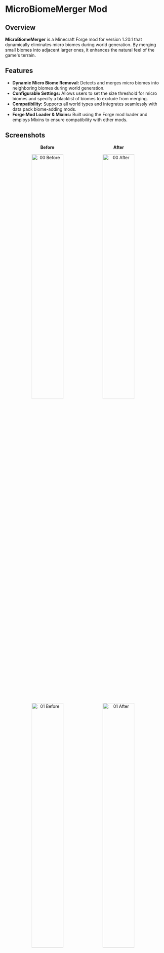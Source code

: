 # MicroBiomeMerger Mod

## Overview

**MicroBiomeMerger** is a Minecraft Forge mod for version 1.20.1 that dynamically eliminates micro biomes during world generation. By merging small biomes into adjacent larger ones, it enhances the natural feel of the game's terrain.

## Features

- **Dynamic Micro Biome Removal:** Detects and merges micro biomes into neighboring biomes during world generation.
- **Configurable Settings:** Allows users to set the size threshold for micro biomes and specify a blacklist of biomes to exclude from merging.
- **Compatibility:** Supports all world types and integrates seamlessly with data pack biome-adding mods.
- **Forge Mod Loader & Mixins:** Built using the Forge mod loader and employs Mixins to ensure compatibility with other mods.

## Screenshots
<p align="center">
  <strong style="display: inline-block; width: 45%;">Before</strong>
  <strong style="display: inline-block; width: 45%;">After</strong>
</p>
<p align="center">
  <img src="./images/00-before.png" width="45%" alt="00 Before">
  <img src="./images/00-after.png" width="45%" alt="00 After">
</p>

<p align="center">
  <img src="./images/01-before.png" width="45%" alt="01 Before">
  <img src="./images/01-after.png" width="45%" alt="01 After">
</p>
<p align="center">
  <img src="./images/02-before.png" width="45%" alt="02 Before">
  <img src="./images/02-after.png" width="45%" alt="02 After">
</p>
<p align="center">
  <img src="./images/03-before.png" width="45%" alt="02 Before">
  <img src="./images/03-after.png" width="45%" alt="02 After">
</p>

## License

This project is licensed under the [MIT License](LICENSE). You are free to use, modify, and distribute this software in accordance with the license terms.
